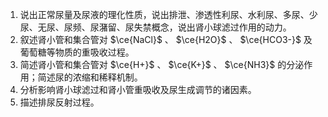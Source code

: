 1. 说出正常尿量及尿液的理化性质，说出排泄、渗透性利尿、水利尿、多尿、少尿、无尿、尿频、尿潴留、尿失禁概念，说出肾小球滤过作用的动力。
2. 叙述肾小管和集合管对 $\ce{NaCl}$ 、 $\ce{H2O}$ 、 $\ce{HCO3-}$ 及葡萄糖等物质的重吸收过程。
3. 简述肾小管和集合管对 $\ce{H+}$ 、 $\ce{K+}$ 、 $\ce{NH3}$ 的分泌作用；简述尿的浓缩和稀释机制。
4. 分析影响肾小球滤过和肾小管重吸收及尿生成调节的诸因素。
5. 描述排尿反射过程。